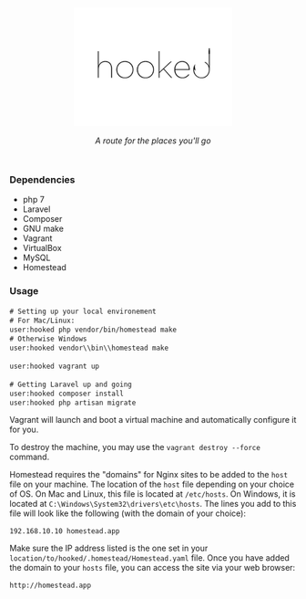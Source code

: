 <p align="center">
    <img src="info/logo.jpg" height="55%" width="55%">
</p>
<p align="center" style="margin-bottom:50px;">
    <i>A route for the places you'll go</i>
</p>


### Dependencies

- php 7
- Laravel
- Composer
- GNU make
- Vagrant
- VirtualBox
- MySQL
- Homestead

### Usage

```
# Setting up your local environement
# For Mac/Linux:
user:hooked php vendor/bin/homestead make
# Otherwise Windows
user:hooked vendor\\bin\\homestead make

user:hooked vagrant up 

# Getting Laravel up and going
user:hooked composer install
user:hooked php artisan migrate
```

Vagrant will launch and boot a virtual machine and automatically configure it for you.

To destroy the machine, you may use the `vagrant destroy --force` command.


Homestead requires the "domains" for Nginx sites to be added to the `host` file on your machine. The location of the `host` file depending on your choice of OS. On Mac and Linux, this file is located at `/etc/hosts`. On Windows, it is located at `C:\Windows\System32\drivers\etc\hosts`. The lines you add to this file will look like the following (with the domain of your choice):

```
192.168.10.10 homestead.app
```

Make sure the IP address listed is the one set in your `location/to/hooked/.homestead/Homestead.yaml` file. Once you have added the domain to your `hosts` file, you can access the site via your web browser:

```
http://homestead.app
```


